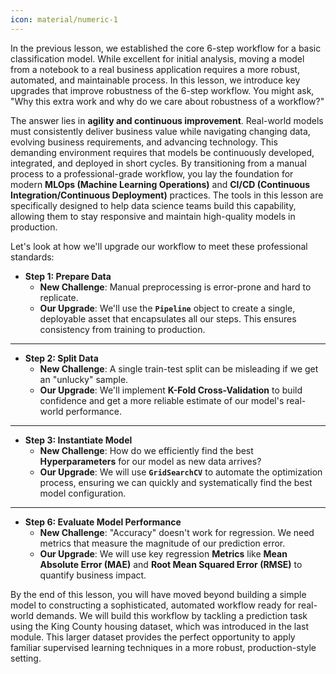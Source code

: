 ```yaml
---
icon: material/numeric-1
---
```


In the previous lesson, we established the core 6-step workflow for a basic classification model. While excellent for initial analysis, moving a model from a notebook to a real business application requires a more robust, automated, and maintainable process. In this lesson, we introduce key upgrades that improve robustness of the 6-step workflow. You might ask, "Why this extra work and why do we care about robustness of a workflow?"

The answer lies in **agility and continuous improvement**. Real-world models must consistently deliver business value while navigating changing data, evolving business requirements, and advancing technology. This demanding environment requires that models be continuously developed, integrated, and deployed in short cycles. By transitioning from a manual process to a professional-grade workflow, you lay the foundation for modern **MLOps (Machine Learning Operations)** and **CI/CD (Continuous Integration/Continuous Deployment)** practices. The tools in this lesson are specifically designed to help data science teams build this capability, allowing them to stay responsive and maintain high-quality models in production.

Let's look at how we'll upgrade our workflow to meet these professional standards:

* **Step 1: Prepare Data**
    * **New Challenge**: Manual preprocessing is error-prone and hard to replicate.
    * **Our Upgrade**: We'll use the **`Pipeline`** object to create a single, deployable asset that encapsulates all our steps. This ensures consistency from training to production.

***

* **Step 2: Split Data**
    * **New Challenge**: A single train-test split can be misleading if we get an "unlucky" sample.
    * **Our Upgrade**: We'll implement **K-Fold Cross-Validation** to build confidence and get a more reliable estimate of our model's real-world performance.

***

* **Step 3: Instantiate Model**
    * **New Challenge**: How do we efficiently find the best **Hyperparameters** for our model as new data arrives?
    * **Our Upgrade**: We will use **`GridSearchCV`** to automate the optimization process, ensuring we can quickly and systematically find the best model configuration.

***

* **Step 6: Evaluate Model Performance**
    * **New Challenge**: "Accuracy" doesn't work for regression. We need metrics that measure the magnitude of our prediction error.
    * **Our Upgrade**: We will use key regression **Metrics** like **Mean Absolute Error (MAE)** and **Root Mean Squared Error (RMSE)** to quantify business impact.

By the end of this lesson, you will have moved beyond building a simple model to constructing a sophisticated, automated workflow ready for real-world demands. We will build this workflow by tackling a prediction task using the King County housing dataset, which was introduced in the last module. This larger dataset provides the perfect opportunity to apply familiar supervised learning techniques in a more robust, production-style setting.